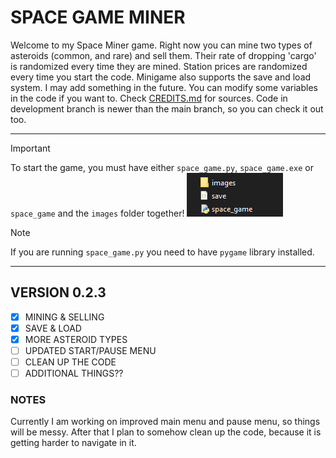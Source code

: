 # SPACE GAME MINER

Welcome to my Space Miner game. Right now you can mine two types of asteroids (common, and rare) and sell them.
Their rate of dropping 'cargo' is randomized every time they are mined. Station prices are randomized every time you start the code.
Minigame also supports the save and load system. I may add something in the future. You can modify some variables in the code if you want to.
Check [CREDITS.md](CREDITS.md) for sources. Code in development branch is newer than the main branch, so you can check it out too.

---
>[!IMPORTANT]
> To start the game, you must have either `space_game.py`, `space_game.exe` or `space_game` and the `images` folder together!
>![alt text](/README_images/location.png "How to start the game")

>[!NOTE]
>If you are running `space_game.py` you need to have `pygame` library installed.
---
## VERSION 0.2.3
- [x] MINING & SELLING
- [x] SAVE & LOAD
- [X] MORE ASTEROID TYPES
- [ ] UPDATED START/PAUSE MENU
- [ ] CLEAN UP THE CODE
- [ ] ADDITIONAL THINGS??

### NOTES
Currently I am working on improved main menu and pause menu, so things will be messy. After that I plan to somehow 
clean up the code, because it is getting harder to navigate in it.